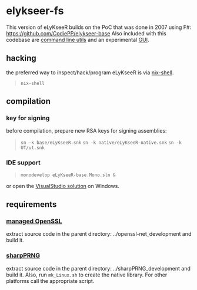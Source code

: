 # elykseer-fs

This version of eLyKseeR builds on the PoC that was done in 2007 using F#: https://github.com/CodiePP/elykseer-base
Also included with this codebase are [command line utils](https://github.com/CodiePP/elykseer-cli)
and an experimental [GUI](https://github.com/CodiePP/elykseer-gui).


## hacking

the preferred way to inspect/hack/program eLyKseeR is via [nix-shell](https://nixos.org).

> `nix-shell`

## compilation

### key for signing

before compilation, prepare new RSA keys for signing assemblies:

> ``sn -k base/eLyKseeR.snk``
> ``sn -k native/eLyKseeR-native.snk``
> ``sn -k UT/ut.snk``


### IDE support

> ``monodevelop eLyKseeR-base.Mono.sln &``

or open the [VisualStudio solution](eLyKseeR-base.Win32.sln) on Windows.


## requirements

### [managed OpenSSL](https://github.com/openssl-net/openssl-net)

extract source code in the parent directory: ../openssl-net_development 
and build it.

### [sharpPRNG](https://github.com/CodiePP/prngsharp)

extract source code in the parent directory: ../sharpPRNG_development
and build it. Also, run `mk_Linux.sh` to create the native library. For other
platforms call the appropriate script.
